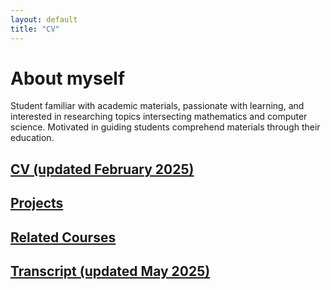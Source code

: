 ```yaml
---
layout: default
title: "CV"
---
```


# About myself

Student familiar with academic materials, passionate with learning, and interested in researching topics intersecting mathematics and computer science. Motivated in guiding students comprehend materials through their education.<br>

## [CV (updated February 2025)](/files/Resume.pdf)

## [Projects](/projects.html)

## [Related Courses](/courses.html)

## [Transcript (updated May 2025)](/files/Transcript.pdf)